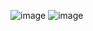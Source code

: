![image](https://github.com/nguyenkienynkk/python_game/assets/114773881/077fecd1-ee96-4be0-92f7-1bc4bfc7dbec)
![image](https://github.com/nguyenkienynkk/python_game/assets/114773881/91976b6a-35ec-4bd9-94a8-3c2beff7d85e)
